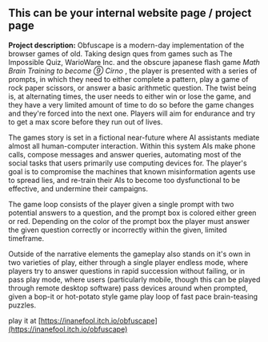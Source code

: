 ## This can be your internal website page / project page

**Project description:** 	Obfuscape is a modern-day implementation of the browser games of old. Taking design ques from games such as The Impossible Quiz, WarioWare Inc. and the obscure japanese flash game *Math Brain Training to become ⑨ Cirno* , the player is presented with a series of prompts, in which they need to either complete a pattern, play a game of rock paper scissors, or answer a basic arithmetic question. The twist being is, at alternating times, the user needs to either win or lose the game, and they have a very limited amount of time to do so before the game changes and they're forced into the next one. Players will aim for endurance and try to get a max score before they run out of lives. 

The games story is set in a fictional near-future where AI assistants mediate almost all human-computer interaction. Within this system AIs make phone calls, compose messages and answer queries, automating most of the social tasks that users primarily use computing devices for. The player's goal is to compromise the machines that known misinformation agents use to spread lies, and re-train their AIs to become too dysfunctional to be effective, and undermine their campaigns. 

The game loop consists of the player given a single prompt with two potential answers to a question, and the prompt box is colored either green or red. Depending on the color of the prompt box the player must answer the given question correctly or incorrectly within the given, limited timeframe. 

Outside of the narrative elements the gameplay also stands on it's own in two varieties of play, either through a single player endless mode, where players try to answer questions in rapid succession without failing, or in pass play mode, where users (particularly mobile, though this can be played through remote desktop software) pass devices around when prompted, given a bop-it or hot-potato style game play loop of fast pace brain-teasing puzzles. 

play it at [https://inanefool.itch.io/obfuscape](https://inanefool.itch.io/obfuscape)



